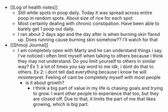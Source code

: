   * [[Log of health notes]]
    * Still white spots in poop daily. Today it was spread across entire poop in random spots. About size of rice for each spot
    * Most certainly dealing with chronic constipation. Have been able to barely get 1 poop out daily.
    * I ran about 2 days ago and the day after is when burning skin flared up. Does running cause burning skin somehow?? I'll watch for that
  * [[Shmoji Journal]]
    * I am completely open with Marty and he can understand things i say. I've noticed i often limit myself when talking to others because i think they may not understand. Do you limit yourself to others in similar way? Ex 1: a lot of times you say word to me idk, i dont do that to others. Ex 2: i dont tell dad everything because i know he will misinterpret. Feeling of cant be completely myself with most people
      * is it about growth? 
        * I think a big part of value in my life is chasing goals and trying to grow. I want other people to experience that too, but they are closed off. Due to that, it limits the part of me that likes growing, which is big part.